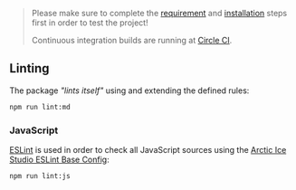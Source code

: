 > Please make sure to complete the [requirement][getting-started-requirements] and [installation][getting-started-installation] steps first in order to test the project!
>
> Continuous integration builds are running at [Circle CI][ci-circle].

## Linting

The package *"lints itself"* using and extending the defined rules:

```sh
npm run lint:md
```

### JavaScript

[ESLint][eslint] is used in order to check all JavaScript sources using the [Arctic Ice Studio ESLint Base Config][eslint-config-arcticicestudio-base-ghio]:

```sh
npm run lint:js
```

[getting-started-installation]: ../getting-started/installation.md
[getting-started-requirements]: ../getting-started/requirements.md

[ci-circle]: https://circleci.com/gh/arcticicestudio/eslint-config-arcticicestudio
[eslint]: https://eslint.org
[eslint-config-arcticicestudio-base-ghio]: https://arcticicestudio.github.io/eslint-config-arcticicestudio-base/
